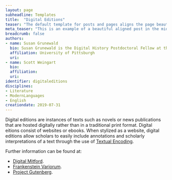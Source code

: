 ```yaml
---
layout: page
subheadline: Templates
title:  "Digital Editions"
teaser: "The default template for posts and pages aligns the page beautifully in the middle. <strong>But</strong> you can customize posts/pages easily via switches in the front matter to <em>get a sidebar</em> and/or to <em>turn off meta-information</em> at the end of the page like categories, tags and dates."
meta_teaser: "This is an example of a beautiful aligned post in the middle. There is no sidebar to distract the reader. The difference to the Page-Template is, that you find meta-information at the bottom of the post."
breadcrumb: false
authors: 
- name: Susan Grunewald
  bio: Susan Grunewald is the Digital History Postdoctoral Fellow at the University of Pittsburgh’s World History Center. She received her PhD from Carnegie Mellon University, where she was a two-time A.W. Mellon Fellow in Digital Humanities. Her research focuses on Soviet history, particularly German prisoners of war in the USSR during and after the Second World War.
  affiliation: University of Pittsburgh
  uri:
- name: Scott Weingart
  bio:
  affiliation:
  uri:
identifier: digitaleditions
disciplines: 
- Literature
- ModernLanguages
- English
creationdate: 2019-07-31
---
```


Digital editions are instances of texts such as novels or news publications that are hosted digitally rather than in a traditional print format. Digital eitions consist of websites or ebooks. When stylized as a website, digital editions allow scholars to easily include annotations and scholarly interpretations of a text through the use of [Textual Encoding]().

Further information can be found at:
 -  [Digital Mitford](https://digitalmitford.org/).
 -  [Frankenstein Variorum](https://pghfrankenstein.github.io/Pittsburgh_Frankenstein/).
 -  [Project Gutenberg](https://www.gutenberg.org/). 
